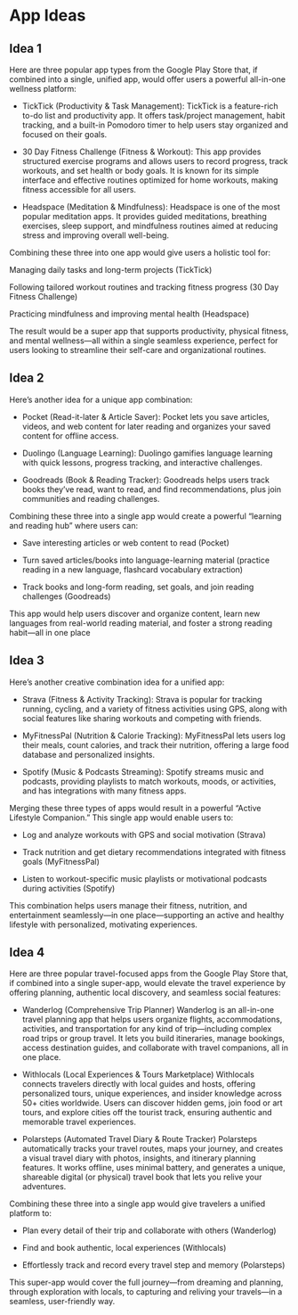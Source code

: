 # App Ideas


## Idea 1
Here are three popular app types from the Google Play Store that, if combined into a single, unified app, would offer users a powerful all-in-one wellness platform:

- TickTick (Productivity & Task Management): TickTick is a feature-rich to-do list and productivity app. It offers task/project management, habit tracking, and a built-in Pomodoro timer to help users stay organized and focused on their goals.

- 30 Day Fitness Challenge (Fitness & Workout): This app provides structured exercise programs and allows users to record progress, track workouts, and set health or body goals. It is known for its simple interface and effective routines optimized for home workouts, making fitness accessible for all users.

- Headspace (Meditation & Mindfulness): Headspace is one of the most popular meditation apps. It provides guided meditations, breathing exercises, sleep support, and mindfulness routines aimed at reducing stress and improving overall well-being.

Combining these three into one app would give users a holistic tool for:

Managing daily tasks and long-term projects (TickTick)

Following tailored workout routines and tracking fitness progress (30 Day Fitness Challenge)

Practicing mindfulness and improving mental health (Headspace)

The result would be a super app that supports productivity, physical fitness, and mental wellness—all within a single seamless experience, perfect for users looking to streamline their self-care and organizational routines.

## Idea 2

Here’s another idea for a unique app combination:

- Pocket (Read-it-later & Article Saver): Pocket lets you save articles, videos, and web content for later reading and organizes your saved content for offline access.

- Duolingo (Language Learning): Duolingo gamifies language learning with quick lessons, progress tracking, and interactive challenges.

- Goodreads (Book & Reading Tracker): Goodreads helps users track books they’ve read, want to read, and find recommendations, plus join communities and reading challenges.

Combining these three into a single app would create a powerful “learning and reading hub” where users can:

- Save interesting articles or web content to read (Pocket)

- Turn saved articles/books into language-learning material (practice reading in a new language, flashcard vocabulary extraction)

- Track books and long-form reading, set goals, and join reading challenges (Goodreads)

This app would help users discover and organize content, learn new languages from real-world reading material, and foster a strong reading habit—all in one place

## Idea 3
Here’s another creative combination idea for a unified app:

- Strava (Fitness & Activity Tracking): Strava is popular for tracking running, cycling, and a variety of fitness activities using GPS, along with social features like sharing workouts and competing with friends.

- MyFitnessPal (Nutrition & Calorie Tracking): MyFitnessPal lets users log their meals, count calories, and track their nutrition, offering a large food database and personalized insights.

- Spotify (Music & Podcasts Streaming): Spotify streams music and podcasts, providing playlists to match workouts, moods, or activities, and has integrations with many fitness apps.

Merging these three types of apps would result in a powerful “Active Lifestyle Companion.” This single app would enable users to:

- Log and analyze workouts with GPS and social motivation (Strava)

- Track nutrition and get dietary recommendations integrated with fitness goals (MyFitnessPal)

- Listen to workout-specific music playlists or motivational podcasts during activities (Spotify)

This combination helps users manage their fitness, nutrition, and entertainment seamlessly—in one place—supporting an active and healthy lifestyle with personalized, motivating experiences.

## Idea 4
Here are three popular travel-focused apps from the Google Play Store that, if combined into a single super-app, would elevate the travel experience by offering planning, authentic local discovery, and seamless social features:

- Wanderlog (Comprehensive Trip Planner)
Wanderlog is an all-in-one travel planning app that helps users organize flights, accommodations, activities, and transportation for any kind of trip—including complex road trips or group travel. It lets you build itineraries, manage bookings, access destination guides, and collaborate with travel companions, all in one place.

- Withlocals (Local Experiences & Tours Marketplace)
Withlocals connects travelers directly with local guides and hosts, offering personalized tours, unique experiences, and insider knowledge across 50+ cities worldwide. Users can discover hidden gems, join food or art tours, and explore cities off the tourist track, ensuring authentic and memorable travel experiences.

- Polarsteps (Automated Travel Diary & Route Tracker)
Polarsteps automatically tracks your travel routes, maps your journey, and creates a visual travel diary with photos, insights, and itinerary planning features. It works offline, uses minimal battery, and generates a unique, shareable digital (or physical) travel book that lets you relive your adventures.

Combining these three into a single app would give travelers a unified platform to:

- Plan every detail of their trip and collaborate with others (Wanderlog)

- Find and book authentic, local experiences (Withlocals)

- Effortlessly track and record every travel step and memory (Polarsteps)

This super-app would cover the full journey—from dreaming and planning, through exploration with locals, to capturing and reliving your travels—in a seamless, user-friendly way.